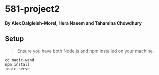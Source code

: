 # 581-project2
#### By Alex Dalgleish-Morel, Hera Naeem and Tahamina Chowdhury

## Setup

> Ensure you have both Node.js and npm installed on your machine.

```
cd magic-wand
npm install
ionic serve
```
